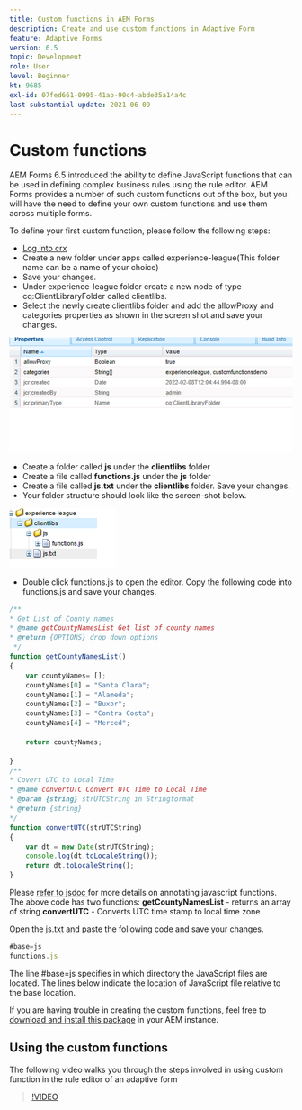 ```yaml
---
title: Custom functions in AEM Forms
description: Create and use custom functions in Adaptive Form
feature: Adaptive Forms
version: 6.5
topic: Development
role: User
level: Beginner
kt: 9685
exl-id: 07fed661-0995-41ab-90c4-abde35a14a4c
last-substantial-update: 2021-06-09
---
```

# Custom functions

 AEM Forms 6.5 introduced the ability to define JavaScript functions that can be used in defining complex business rules using the rule editor.
 AEM Forms provides a number of such custom functions out of the box, but you will have the need to define your own custom functions and use them across multiple forms.

 To define your first custom function, please follow the following steps:
* [Log into crx](http://localhost:4502/crx/de/index.jsp#/apps/experience-league/clientlibs)
* Create a new folder under apps called experience-league(This folder name can be a name of your choice)
* Save your changes.
* Under experience-league folder create a new node of type cq:ClientLibraryFolder called clientlibs.
* Select the newly create clientlibs folder and add the allowProxy and categories properties as shown in the screen shot and save your changes.

 ![client-lib](assets/custom-functions.png)
* Create a folder called **js** under the **clientlibs** folder
* Create a file called **functions.js** under the **js** folder
* Create a file called **js.txt** under the **clientlibs** folder. Save your changes.
* Your folder structure should look like the screen-shot below.

 ![Rule Editor](assets/folder-structure.png)

* Double click functions.js to open the editor.
Copy the following code into functions.js and save your changes.

```javascript
/**
* Get List of County names
* @name getCountyNamesList Get list of county names
* @return {OPTIONS} drop down options 
 */
function getCountyNamesList()
{
    var countyNames= [];
    countyNames[0] = "Santa Clara";
    countyNames[1] = "Alameda";
    countyNames[2] = "Buxor";
    countyNames[3] = "Contra Costa";
    countyNames[4] = "Merced";

    return countyNames;

}
/**
* Covert UTC to Local Time
* @name convertUTC Convert UTC Time to Local Time
* @param {string} strUTCString in Stringformat
* @return {string}
*/
function convertUTC(strUTCString)
{
    var dt = new Date(strUTCString);
    console.log(dt.toLocaleString());
    return dt.toLocaleString();
}

```

Please [refer to jsdoc ](https://jsdoc.app/index.html)for more details on annotating javascript functions.
The above code has two functions:
 **getCountyNamesList** - returns an array of string
**convertUTC** - Converts UTC time stamp to local time zone

Open the js.txt and paste the following code and save your changes.

``` javascript
#base=js
functions.js
```

The line #base=js specifies in which directory the JavaScript files are located.
The lines below indicate the location of JavaScript file relative to the base location.

If you are having trouble in creating the custom functions, feel free to [download and install this package](assets/custom-functions.zip) in your AEM instance.

## Using the custom functions

The following video walks you through the steps involved in using custom function in the rule editor of an adaptive form
>[!VIDEO](https://video.tv.adobe.com/v/340305?quality=9&learn=on)
